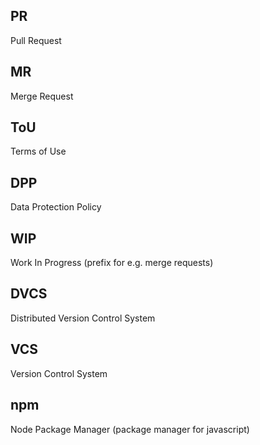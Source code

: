 
## PR

Pull Request

## MR

Merge Request

## ToU

Terms of Use

## DPP

Data Protection Policy

## WIP

Work In Progress (prefix for e.g. merge requests)

## DVCS

Distributed Version Control System

## VCS

Version Control System

## npm

Node Package Manager (package manager for javascript)
